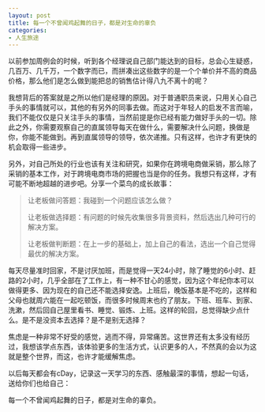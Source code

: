 ```yaml
---
layout: post
title: 每一个不曾闻鸡起舞的日子，都是对生命的辜负
categories:
- 人生旅途
---
```


以前参加周例会的时候，听到各个经理说自己部门能达到的目标，总会心生疑惑，几百万、几千万，一个数字而已，而拼凑出这些数字的是一个个单价并不高的商品价格，那么他们是怎么做到能把总的销售估计得八九不离十的呢？

我想背后的答案就是之所以他们是经理的原因。对于普通职员来说，只用关心自己手头的事情就可以，其他的有另外的同事去做。而这对于年轻人的启发不言而喻，我们不能仅仅是只关注手头的事情，当然前提是你已经有能力做好手头的一切。除此之外，你需要观察自己的直属领导每天在做什么，需要解决什么问题，换做是你，你能不能做到。再到直属领导的领导，依次递推。只有这样，也许才有更快的机会取得一些进步。

另外，对自己所处的行业也该有关注和研究，如果你在跨境电商做采销，那么除了采销的基本工作，对于跨境电商市场的把握也当是你的任务。我想只有这样，才有可能不断地超越的进步吧。分享一个菜鸟的成长故事：

> 让老板做问答题：我碰到一个问题应该怎么做？
> 
> 让老板做选择题：有问题的时候先收集很多背景资料，然后选出几种可行的解决方案。
> 
> 让老板做判断题：在上一步的基础上，加上自己的看法，选出一个自己觉得最优的解决方案。

每天尽量准时回家，不是讨厌加班，而是觉得一天24小时，除了睡觉的6小时、赶路的2小时，几乎全部在了工作上，有一种不甘心的感觉，因为这个年纪你本可以做得更多、因为现在的自己还不能选择安逸。上班后，晚饭基本是不吃的，这样和父母也就周六能在一起吃顿饭，而很多时候周末也约了朋友。下班、班车、到家、洗漱，然后回自己屋里看书、睡觉、锻炼、上班。这样的轮回，总觉得缺少点什么。是不是没资本去选择？是不是别无选择？

焦虑是一种非常不好受的感觉，逃而不得，异常痛苦。这世界还有太多没有经历过，我想该学点东西，该体验更多的生活方式，认识更多的人，不然真的会以为这就是整个世界，而这，也许才能缓解焦虑。

以后每天都会有cDay，记录这一天学习的东西、感触最深的事情，想起一句话，送给你们也给自己：

每一个不曾闻鸡起舞的日子，都是对生命的辜负。
